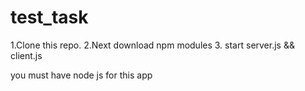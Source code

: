 # test_task
1.Clone this repo.
2.Next download npm modules 
3. start server.js && client.js

you must have node js for this app
